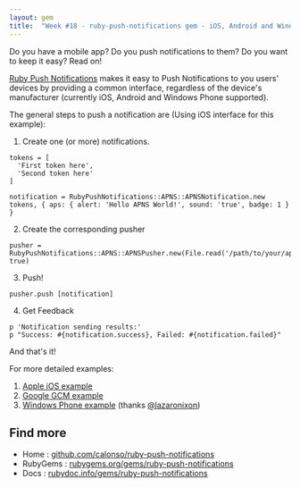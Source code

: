 ```yaml
---
layout: gem
title:  "Week #18 - ruby-push-notifications gem - iOS, Android and Windows Phone Push Notifications made easy"
---
```


Do you have a mobile app? Do you push notifications to them? Do you want to keep it easy? Read on!

[Ruby Push Notifications](https://github.com/calonso/ruby-push-notifications) makes it easy to Push Notifications to you users' devices by providing a common interface, regardless of the device's manufacturer (currently iOS, Android and Windows Phone supported).

The general steps to push a notification are (Using iOS interface for this example):

1. Create one (or more) notifications.

```
tokens = [
  'First token here',
  'Second token here'
]

notification = RubyPushNotifications::APNS::APNSNotification.new tokens, { aps: { alert: 'Hello APNS World!', sound: 'true', badge: 1 } }
```

2. Create the corresponding pusher

```
pusher = RubyPushNotifications::APNS::APNSPusher.new(File.read('/path/to/your/apps/certificate.pem'), true)
```

3. Push!

```
pusher.push [notification]
```

4. Get Feedback

```
p 'Notification sending results:'
p "Success: #{notification.success}, Failed: #{notification.failed}"
```

And that's it!

For more detailed examples:

1. [Apple iOS example](https://github.com/calonso/ruby-push-notifications/blob/master/examples/apns.rb)
2. [Google GCM example](https://github.com/calonso/ruby-push-notifications/blob/master/examples/gcm.rb)
3. [Windows Phone example](https://github.com/calonso/ruby-push-notifications/blob/master/examples/mpns.rb) (thanks [@lazaronixon](https://github.com/lazaronixon))

## Find more

* Home     : [github.com/calonso/ruby-push-notifications](https://github.com/calonso/ruby-push-notifications)
* RubyGems : [rubygems.org/gems/ruby-push-notifications](https://rubygems.org/gems/ruby-push-notifications)
* Docs     : [rubydoc.info/gems/ruby-push-notifications](http://rubydoc.info/gems/ruby-push-notifications)

